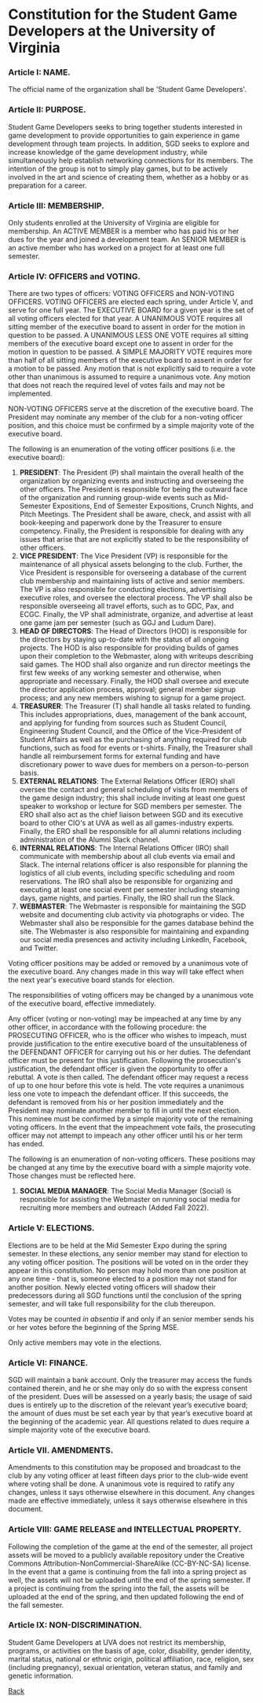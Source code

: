 # Constitution for the Student Game Developers at the University of Virginia

### Article I: NAME.

The official name of the organization shall be 'Student Game Developers'.

### Article II: PURPOSE.

Student Game Developers seeks to bring together students interested in game development to provide opportunities to gain experience in game development through team projects. In addition, SGD seeks to explore and increase knowledge of the game development industry, while simultaneously help establish networking connections for its members. The intention of the group is not to simply play games, but to be actively involved in the art and science of creating them, whether as a hobby or as preparation for a career.

### Article III: MEMBERSHIP.

Only students enrolled at the University of Virginia are eligible for membership. An ACTIVE MEMBER is a member who has paid his or her dues for the year and joined a development team. An SENIOR MEMBER is an active member who has worked on a project for at least one full semester.

### Article IV: OFFICERS and VOTING.

There are two types of officers: VOTING OFFICERS and NON-VOTING OFFICERS. VOTING OFFICERS are elected each spring, under Article V, and serve for one full year. The EXECUTIVE BOARD for a given year is the set of all voting officers elected for that year. A UNANIMOUS VOTE requires all sitting member of the executive board to assent in order for the motion in question to be passed. A UNANIMOUS LESS ONE VOTE requires all sitting members of the executive board except one to assent in order for the motion in question to be passed. A SIMPLE MAJORITY VOTE requires more than half of all sitting members of the executive board to assent in order for a motion to be passed. Any motion that is not explicitly said to require a vote other than unanimous is assumed to require a unanimous vote. Any motion that does not reach the required level of votes fails and may not be implemented.

NON-VOTING OFFICERS serve at the discretion of the executive board. The President may nominate any member of the club for a non-voting officer position, and this choice must be confirmed by a simple majority vote of the executive board.

The following is an enumeration of the voting officer positions (i.e. the executive board):

1. **PRESIDENT**: The President (P) shall maintain the overall health of the organization by organizing events and instructing and overseeing the other officers. The President is responsible for being the outward face of the organization and running group-wide events such as Mid-Semester Expositions, End of Semester Expositions, Crunch Nights, and Pitch Meetings. The President shall be aware, check, and assist with all book-keeping and paperwork done by the Treasurer to ensure competency. Finally, the President is responsible for dealing with any issues that arise that are not explicitly stated to be the responsibility of other officers.
2. **VICE PRESIDENT**: The Vice President (VP) is responsible for the maintenance of all physical assets belonging to the club. Further, the Vice President is responsible for overseeing a database of the current club membership and maintaining lists of active and senior members. The VP is also responsible for conducting elections, advertising executive roles, and oversee the electoral process. The VP shall also be responsible overseeing all travel efforts, such as to GDC, Pax, and ECGC. Finally, the VP shall administrate, organize, and advertise at least one game jam per semester (such as GGJ and Ludum Dare).
3. **HEAD OF DIRECTORS**: The Head of Directors (HOD) is responsible for the directors by staying up-to-date with the status of all ongoing projects. The HOD is also responsible for providing builds of games upon their completion to the Webmaster, along with writeups describing said games. The HOD shall also organize and run director meetings the first few weeks of any working semester and otherwise, when appropriate and necessary. Finally, the HOD shall oversee and execute the director application process, approval; general member signup process; and any new members wishing to signup for a game project.
4. **TREASURER**: The Treasurer (T) shall handle all tasks related to funding. This includes appropriations, dues, management of the bank account, and applying for funding from sources such as Student Council, Engineering Student Council, and the Office of the Vice-President of Student Affairs as well as the purchasing of anything required for club functions, such as food for events or t-shirts. Finally, the Treasurer shall handle all reimbursement forms for external funding and have discretionary power to wave dues for members on a person-to-person basis.
5. **EXTERNAL RELATIONS**: The External Relations Officer (ERO) shall oversee the contact and general scheduling of visits from members of the game design industry; this shall include inviting at least one guest speaker to workshop or lecture for SGD members per semester. The ERO shall also act as the chief liaison between SGD and its executive board to other CIO's at UVA as well as all games-industry experts. Finally, the ERO shall be responsible for all alumni relations including administration of the Alumni Slack channel.
6. **INTERNAL RELATIONS**: The Internal Relations Officer (IRO) shall communicate with membership about all club events via email and Slack. The internal relations officer is also responsible for planning the logistics of all club events, including specific scheduling and room reservations. The IRO shall also be responsible for organizing and executing at least one social event per semester including steaming days, game nights, and parties. Finally, the IRO shall run the Slack.
7. **WEBMASTER**: The Webmaster is responsible for maintaining the SGD website and documenting club activity via photographs or video. The Webmaster shall also be responsible for the games database behind the site. The Webmaster is also responsible for maintaining and expanding our social media presences and activity including LinkedIn, Facebook, and Twitter.

Voting officer positions may be added or removed by a unanimous vote of the executive board. Any changes made in this way will take effect when the next year's executive board stands for election.

The responsibilities of voting officers may be changed by a unanimous vote of the executive board, effective immediately.

Any officer (voting or non-voting) may be impeached at any time by any other officer, in accordance with the following procedure: the PROSECUTING OFFICER, who is the officer who wishes to impeach, must provide justification to the entire executive board of the unsuitableness of the DEFENDANT OFFICER for carrying out his or her duties. The defendant officer must be present for this justification. Following the prosecution's justification, the defendant officer is given the opportunity to offer a rebuttal. A vote is then called. The defendant officer may request a recess of up to one hour before this vote is held. The vote requires a unanimous less one vote to impeach the defendant officer. If this succeeds, the defendant is removed from his or her position immediately and the President may nominate another member to fill in until the next election. This nominee must be confirmed by a simple majority vote of the remaining voting officers. In the event that the impeachment vote fails, the prosecuting officer may not attempt to impeach any other officer until his or her term has ended.

The following is an enumeration of non-voting officers. These positions may be changed at any time by the executive board with a simple majority vote. Those changes must be reflected here.

1. **SOCIAL MEDIA MANAGER**: The Social Media Manager (Social) is responsible for assisting the Webmaster on running social media for recruiting more members and outreach (Added Fall 2022).

### Article V: ELECTIONS.

Elections are to be held at the Mid Semester Expo during the spring semester. In these elections, any senior member may stand for election to any voting officer position. The positions will be voted on in the order they appear in this constitution. No person may hold more than one position at any one time - that is, someone elected to a position may not stand for another position. Newly elected voting officers will shadow their predecessors during all SGD functions until the conclusion of the spring semester, and will take full responsibility for the club thereupon.

Votes may be counted *in absentia* if and only if an senior member sends his or her votes before the beginning of the Spring MSE.

Only active members may vote in the elections.

### Article VI: FINANCE.

SGD will maintain a bank account. Only the treasurer may access the funds contained therein, and he or she may only do so with the express consent of the president. Dues will be assessed on a yearly basis; the usage of said dues is entirely up to the discretion of the relevant year’s executive board; the amount of dues must be set each year by that year’s executive board at the beginning of the academic year. All questions related to dues require a simple majority vote of the executive board.

### Article VII. AMENDMENTS.

Amendments to this constitution may be proposed and broadcast to the club by any voting officer at least fifteen days prior to the club-wide event where voting shall be done. A unanimous vote is required to ratify any changes, unless it says otherwise elsewhere in this document. Any changes made are effective immediately, unless it says otherwise elsewhere in this document.

### Article VIII: GAME RELEASE and INTELLECTUAL PROPERTY.

Following the completion of the game at the end of the semester, all project assets will be moved to a publicly available repository under the Creative Commons Attribution-NonCommercial-ShareAlike (CC-BY-NC-SA) license. In the event that a game is continuing from the fall into a spring project as well, the assets will not be uploaded until the end of the spring semester. If a project is continuing from the spring into the fall, the assets will be uploaded at the end of the spring, and then updated following the end of the fall semester.

### Article IX: NON-DISCRIMINATION.

Student Game Developers at UVA does not restrict its membership, programs, or activities on the basis of age, color, disability, gender identity, marital status, national or ethnic origin, political affiliation, race, religion, sex (including pregnancy), sexual orientation, veteran status, and family and genetic information.

[Back](../README.md)
